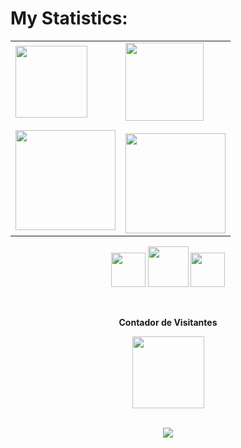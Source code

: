 # My Statistics:

<div align="top">
  
  <table>
    <tr>
      <td>
        <img src="https://i.gifer.com/DD9.gif" width="115"/><br/><br/>  
        <img height="160em" src="https://github-readme-stats.vercel.app/api?username=iliekrishna&show_icons=true&theme=gotham&include_all_commits=true&count_private=true"/>
      </td>
      <td>
        <img src="https://i.gifer.com/6mr.gif" width="125"/><br/><br/> 
        <img height="160em" src="https://github-readme-stats.vercel.app/api/top-langs/?username=iliekrishna&layout=compact&langs_count=16&theme=gotham"/>
      </td>
    </tr>
  </table>
</div>
 <div align="center">
    <p align="center">

 <img src="https://cdn.jsdelivr.net/gh/devicons/devicon@latest/icons/html5/html5-plain-wordmark.svg" width ="55"/>
 <img src="https://cdn.jsdelivr.net/gh/devicons/devicon@latest/icons/java/java-original.svg" width = "65"/>
<img src="https://cdn.jsdelivr.net/gh/devicons/devicon@latest/icons/csharp/csharp-original.svg" width ="55" />

          
          
</p>
<br><p align="center"><b>Contador de Visitantes</b></p>  
     <img src="https://i.gifer.com/4SHX.gif"width="115"/><br/><br/>  
<p align="center"><img align="center" src="https://profile-counter.glitch.me/{iliekrishna}/count.svg" /></p> 
<br>
</div>

